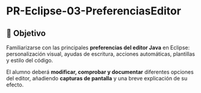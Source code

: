 # PR-Eclipse-03-PreferenciasEditor

## 🎯 Objetivo
Familiarizarse con las principales **preferencias del editor Java** en Eclipse: personalización visual, ayudas de escritura, acciones automáticas, plantillas y estilo del código.

El alumno deberá **modificar, comprobar y documentar** diferentes opciones del editor, añadiendo **capturas de pantalla** y una breve explicación de su efecto.
